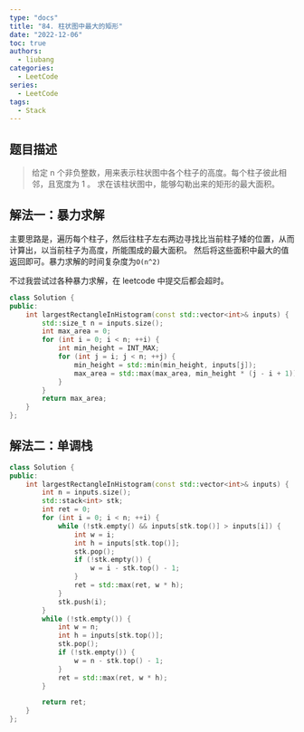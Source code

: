 ```yaml
---
type: "docs"
title: "84. 柱状图中最大的矩形"
date: "2022-12-06"
toc: true
authors:
  - liubang
categories:
  - LeetCode
series:
  - LeetCode
tags:
  - Stack
---
```


## 题目描述

> 给定 n 个非负整数，用来表示柱状图中各个柱子的高度。每个柱子彼此相邻，且宽度为 1 。
> 求在该柱状图中，能够勾勒出来的矩形的最大面积。

## 解法一：暴力求解

主要思路是，遍历每个柱子，然后往柱子左右两边寻找比当前柱子矮的位置，从而计算出，以当前柱子为高度，所能围成的最大面积。
然后将这些面积中最大的值返回即可。暴力求解的时间复杂度为`O(n^2)`

不过我尝试过各种暴力求解，在 leetcode 中提交后都会超时。

```cpp
class Solution {
public:
    int largestRectangleInHistogram(const std::vector<int>& inputs) {
        std::size_t n = inputs.size();
        int max_area = 0;
        for (int i = 0; i < n; ++i) {
            int min_height = INT_MAX;
            for (int j = i; j < n; ++j) {
                min_height = std::min(min_height, inputs[j]);
                max_area = std::max(max_area, min_height * (j - i + 1));
            }
        }
        return max_area;
    }
};
```

## 解法二：单调栈

```cpp
class Solution {
public:
    int largestRectangleInHistogram(const std::vector<int>& inputs) {
        int n = inputs.size();
        std::stack<int> stk;
        int ret = 0;
        for (int i = 0; i < n; ++i) {
            while (!stk.empty() && inputs[stk.top()] > inputs[i]) {
                int w = i;
                int h = inputs[stk.top()];
                stk.pop();
                if (!stk.empty()) {
                    w = i - stk.top() - 1;
                }
                ret = std::max(ret, w * h);
            }
            stk.push(i);
        }
        while (!stk.empty()) {
            int w = n;
            int h = inputs[stk.top()];
            stk.pop();
            if (!stk.empty()) {
                w = n - stk.top() - 1;
            }
            ret = std::max(ret, w * h);
        }

        return ret;
    }
};
```
